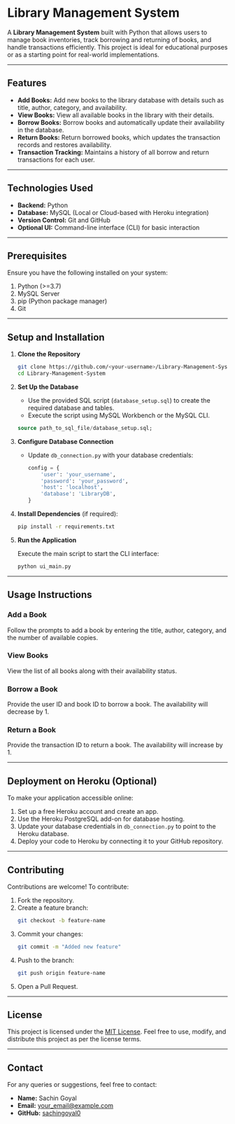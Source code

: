 # Library Management System

A **Library Management System** built with Python that allows users to manage book inventories, track borrowing and returning of books, and handle transactions efficiently. This project is ideal for educational purposes or as a starting point for real-world implementations.

---

## Features

- **Add Books:** Add new books to the library database with details such as title, author, category, and availability.
- **View Books:** View all available books in the library with their details.
- **Borrow Books:** Borrow books and automatically update their availability in the database.
- **Return Books:** Return borrowed books, which updates the transaction records and restores availability.
- **Transaction Tracking:** Maintains a history of all borrow and return transactions for each user.

---

## Technologies Used

- **Backend:** Python
- **Database:** MySQL (Local or Cloud-based with Heroku integration)
- **Version Control:** Git and GitHub
- **Optional UI:** Command-line interface (CLI) for basic interaction

---

## Prerequisites

Ensure you have the following installed on your system:

1. Python (>=3.7)
2. MySQL Server
3. pip (Python package manager)
4. Git

---

## Setup and Installation

1. **Clone the Repository**

   ```bash
   git clone https://github.com/<your-username>/Library-Management-System.git
   cd Library-Management-System
   ```

2. **Set Up the Database**

   - Use the provided SQL script (`database_setup.sql`) to create the required database and tables.
   - Execute the script using MySQL Workbench or the MySQL CLI.

   ```sql
   source path_to_sql_file/database_setup.sql;
   ```

3. **Configure Database Connection**

   - Update `db_connection.py` with your database credentials:
     ```python
     config = {
         'user': 'your_username',
         'password': 'your_password',
         'host': 'localhost',
         'database': 'LibraryDB',
     }
     ```

4. **Install Dependencies** (if required):

   ```bash
   pip install -r requirements.txt
   ```

5. **Run the Application**

   Execute the main script to start the CLI interface:
   ```bash
   python ui_main.py
   ```

---

## Usage Instructions

### Add a Book
Follow the prompts to add a book by entering the title, author, category, and the number of available copies.

### View Books
View the list of all books along with their availability status.

### Borrow a Book
Provide the user ID and book ID to borrow a book. The availability will decrease by 1.

### Return a Book
Provide the transaction ID to return a book. The availability will increase by 1.

---

## Deployment on Heroku (Optional)

To make your application accessible online:

1. Set up a free Heroku account and create an app.
2. Use the Heroku PostgreSQL add-on for database hosting.
3. Update your database credentials in `db_connection.py` to point to the Heroku database.
4. Deploy your code to Heroku by connecting it to your GitHub repository.

---

## Contributing

Contributions are welcome! To contribute:

1. Fork the repository.
2. Create a feature branch:
   ```bash
   git checkout -b feature-name
   ```
3. Commit your changes:
   ```bash
   git commit -m "Added new feature"
   ```
4. Push to the branch:
   ```bash
   git push origin feature-name
   ```
5. Open a Pull Request.

---

## License

This project is licensed under the [MIT License](LICENSE). Feel free to use, modify, and distribute this project as per the license terms.

---

## Contact

For any queries or suggestions, feel free to contact:

- **Name:** Sachin Goyal
- **Email:** your_email@example.com
- **GitHub:** [sachingoyal0](https://github.com/sachingoyal0)

